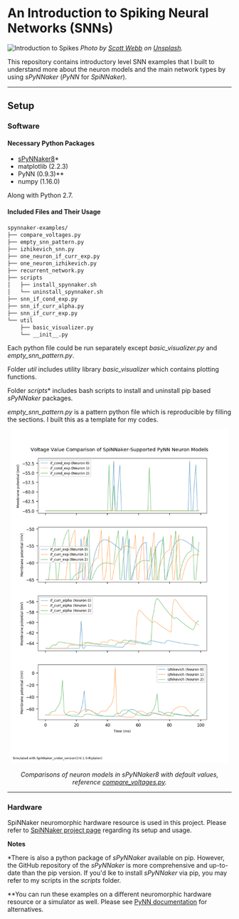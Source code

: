 # An Introduction to Spiking Neural Networks (SNNs)

![Introduction to Spikes](https://images.unsplash.com/photo-1552154357-aaba12e68e64?ixlib=rb-1.2.1&ixid=eyJhcHBfaWQiOjEyMDd9&auto=format&fit=crop&w=1050&q=80)
*Photo by [Scott Webb](https://unsplash.com/@scottwebb) on [Unsplash](https://unsplash.com/).*

This repository contains introductory level SNN examples that I built to understand more about the neuron models and the main network types by using _sPyNNaker_ (_PyNN_ for _SpiNNaker_).

---

## Setup
### Software
#### Necessary Python Packages
* [sPyNNaker8](https://github.com/SpiNNakerManchester/sPyNNaker8)*
* matplotlib (2.2.3)
* PyNN (0.9.3)**
* numpy (1.16.0)

Along with Python 2.7.

#### Included Files and Their Usage

```
spynnaker-examples/
├── compare_voltages.py
├── empty_snn_pattern.py
├── izhikevich_snn.py
├── one_neuron_if_curr_exp.py
├── one_neuron_izhikevich.py
├── recurrent_network.py
├── scripts
│   ├── install_spynnaker.sh
│   └── uninstall_spynnaker.sh
├── snn_if_cond_exp.py
├── snn_if_curr_alpha.py
├── snn_if_curr_exp.py
└── util
    ├── basic_visualizer.py
    └── __init__.py
```

Each python file could be run separately except *basic_visualizer.py* and *empty_snn_pattern.py*. 

Folder _util_ includes utility library *basic_visualizer* which contains plotting functions.

Folder _scripts_* includes bash scripts to install and uninstall pip based _sPyNNaker_ packages.

*empty_snn_pattern.py* is a pattern python file which is reproducible by filling the sections. I built this as a template for my codes.

<p align="center">
  <img src="compare_voltages.png" alt="Voltage Comparisons" height="750">
</p>

<p align="center">
  <i>Comparisons of neuron models in sPyNNaker8 with default values, reference <a href="https://github.com/mervess/spynnaker-examples/blob/master/compare_voltages.py">compare_voltages.py</a>.</i>
</p>

---

### Hardware
SpiNNaker neuromorphic hardware resource is used in this project. Please refer to [SpiNNaker project page](http://apt.cs.manchester.ac.uk/projects/SpiNNaker/) regarding its setup and usage.

**Notes**

*There is also a python package of _sPyNNaker_ available on pip. However, the GitHub repository of the _sPyNNaker_ is more comprehensive and up-to-date than the pip version. If you'd lke to install _sPyNNaker_ via pip, you may refer to my scripts in the _scripts_ folder.

**You can run these examples on a different neuromorphic hardware resource or a simulator as well. Please see [PyNN documentation](http://neuralensemble.org/PyNN/) for alternatives.

